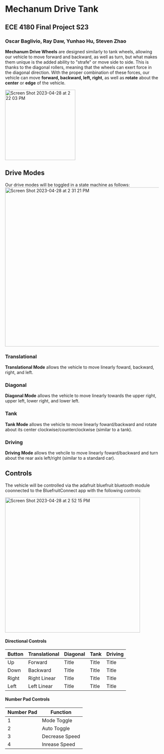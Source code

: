 # Mechanum Drive Tank
## ECE 4180 Final Project S23
### Oscar Baglivio, Ray Daw, Yunhao Hu, Steven Zhao

**Mechanum Drive Wheels** are designed similarly to tank wheels, allowing our vehicle to move forward and backward, as well as turn, but what makes them unique is the added ability to "strafe" or move side to side. This is thanks to the diagonal rollers, meaning that the wheels can exert force in the diagonal direction. With the proper combination of these forces, our vehicle can move **forward, backward, left, right**, as well as **rotate** about the **center** or **edge** of the vehicle.

<img width="230" alt="Screen Shot 2023-04-28 at 2 22 03 PM" src="https://user-images.githubusercontent.com/113135441/235224360-a8931893-abb8-4909-a532-3a1c8ad1d264.png">

## Drive Modes
Our drive modes will be toggled in a state machine as follows:
<img width="520" alt="Screen Shot 2023-04-28 at 2 31 21 PM" src="https://user-images.githubusercontent.com/113135441/235226007-f9ad2847-7def-4ca9-96de-c2296dda2b6e.png">
### Translational
**Translational Mode** allows the vehicle to move linearly foward, backward, right, and left.
### Diagonal
**Diagonal Mode** allows the vehicle to move linearly towards the upper right, upper left, lower right, and lower left.
### Tank
**Tank Mode** allows the vehicle to move linearly foward/backward and rotate about its center clockwise/counterclockwise (similar to a tank).
### Driving
**Driving Mode** allows the vehcile to move linearly foward/backward and turn about the rear axis left/right (similar to a standard car).

## Controls
The vehicle will be controlled via the adafruit bluefruit bluetooth module coonnected to the BluefruitConnect app with the following controls:

<img width="442" alt="Screen Shot 2023-04-28 at 2 52 15 PM" src="https://user-images.githubusercontent.com/113135441/235229974-18c711cd-7dcc-404d-bbc3-14bc213e8f87.png">

#### Directional Controls
| Button      | Translational | Diagonal | Tank | Driving |
| ----------- | ----------- | ----------- | -------- | -------- |
| Up          | Forward       |Title       |Title       |Title       |
| Down        | Backward        |Title       |Title       |Title       |
| Right       | Right Linear        |Title       |Title       |Title       |
| Left        | Left Linear      |Title       |Title       |Title       |
#### Number Pad Controls
| Number Pad      | Function
| ----------- | ----------- | 
| 1           | Mode Toggle   |   
| 2           | Auto Toggle   |  
| 3           | Decrease Speed |
| 4           | Inrease Speed   |    

